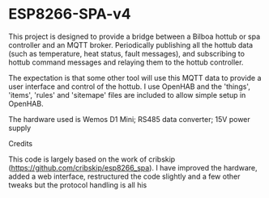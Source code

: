 # ESP8266-SPA-v4
This project is designed to provide a bridge between a Bilboa hottub or spa controller and an MQTT broker. 
Periodically publishing all the hottub data (such as temperature, heat status, fault messages), 
and subscribing to hottub command messages and relaying them to the hottub controller.

The expectation is that some other tool will use this MQTT data to provide a user interface and control of the hottub.
I use OpenHAB and the 'things', 'items', 'rules' and 'sitemape' files are included to allow simple setup in OpenHAB.

The hardware used is Wemos D1 Mini; RS485 data converter; 15V power supply

Credits

This code is largely based on the work of cribskip (https://github.com/cribskip/esp8266_spa). I have improved the hardware, added a web interface, restructured the code slightly and a few other tweaks but the protocol handling is all his
